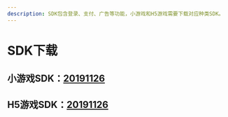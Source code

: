 ```yaml
---
description: SDK包含登录、支付、广告等功能，小游戏和H5游戏需要下载对应种类SDK。
---
```


# SDK下载

## 小游戏SDK：[20191126](https://chukong.oss-cn-qingdao.aliyuncs.com/res/Runtime_SDK_20191126.zip)

## H5游戏SDK：[20191126](https://chukong.oss-cn-qingdao.aliyuncs.com/res/H5_SDK_20191126.zip)

## 



